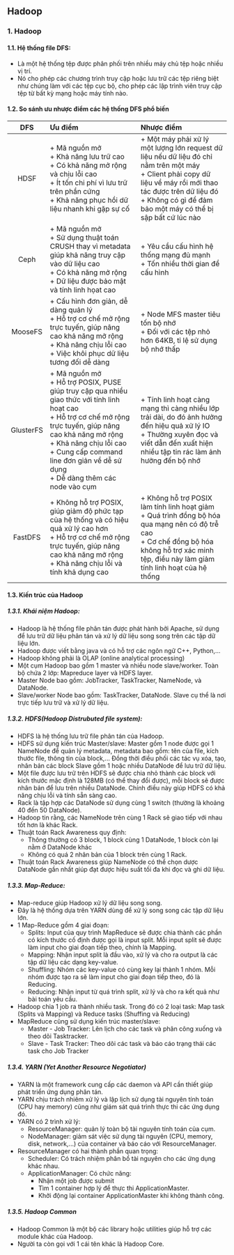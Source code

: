 ## Hadoop
### 1. Hadoop
#### 1.1. Hệ thống file DFS:
- Là một hệ thống tệp được phân phối trên nhiều máy chủ tệp hoặc nhiều vị trí.
- Nó cho phép các chương trình truy cập hoặc lưu trữ các tệp riêng biệt như chúng làm với các tệp cục bộ, cho phép các lập trình viên truy cập tệp từ bất kỳ mạng hoặc máy tính nào.
#### 1.2. So sánh ưu nhược điểm các hệ thống DFS phổ biến

|DFS|Ưu điểm|Nhược điểm|
|:--:|:--|:--|
|HDSF| + Mã nguồn mở <br> + Khả năng lưu trữ cao <br> + Có khả năng mở rộng và chịu lỗi cao <br> + Ít tốn chi phí vì lưu trữ trên phần cứng <br> + Khả năng phục hồi dữ liệu nhanh khi gặp sự cố | + Một máy phải xử lý một lượng lớn request dữ liệu nếu dữ liệu đó chỉ nằm trên một máy <br> + Client phải copy dữ liệu về máy rồi mới thao tác được trên dữ liệu đó <br> + Không có gì để đảm bảo một máy có thể bị sập bất cứ lúc nào|
|Ceph| + Mã nguồn mở <br> + Sử dụng thuật toán CRUSH thay vì metadata giúp khả năng truy cập vào dữ liệu cao <br> + Có khả năng mở rộng <br> + Dữ liệu được bảo mật và tính linh họat cao | + Yêu cầu cấu hình hệ thống mạng đủ mạnh <br> + Tốn nhiều thời gian để cấu hình <br>|
|MooseFS| + Cấu hình đơn giản, dễ dàng quản lý <br> + Hỗ trợ cơ chế mở rộng trực tuyến, giúp nâng cao khả năng mở rộng <br> + Khả năng chịu lỗi cao <br> + Việc khôi phục dữ liệu tương đối dễ dàng| + Node MFS master tiêu tốn bộ nhớ <br> + Đối với các tệp nhỏ hơn 64KB, tỉ lệ sử dụng bộ nhớ thấp |
|GlusterFS| + Mã nguồn mở <br> + Hỗ trợ POSIX, PUSE giúp truy cập qua nhiều giao thức với tính linh hoạt cao <br> + Hỗ trợ cơ chế mở rộng trực tuyến, giúp nâng cao khả năng mở rộng <br> + Khả năng chịu lỗi cao <br> + Cung cấp command line đơn giản về dễ sử dụng <br> + Dễ dàng thêm các node vào cụm| + Tính linh hoạt càng mạng thì càng nhiều lớp trải dài, do đó ảnh hưởng đến hiệu quả xử lý IO <br> + Thường xuyên đọc và viết dẫn đến xuất hiện nhiều tập tin rác làm ảnh hưởng đến bộ nhớ |
|FastDFS| + Không hỗ trợ POSIX, giúp giảm độ phức tạp của hệ thống và có hiệu quả xử lý cao hơn <br> + Hỗ trợ cơ chế mở rộng trực tuyến, giúp nâng cao khả năng mở rộng <br> + Khả năng chịu lỗi và tính khả dụng cao | + Không hỗ trợ POSIX làm tính linh hoạt giảm <br> + Quá trình đồng bộ hóa qua mạng nên có độ trễ cao <br> + Cơ chế đồng bộ hóa không hỗ trợ xác minh tệp, điều này làm giảm tính linh hoạt của hệ thống|
#### 1.3. Kiến trúc của Hadoop
##### 1.3.1. Khái niệm Hadoop:
- Hadoop là hệ thống file phân tán được phát hành bởi Apache, sử dụng để lưu trữ dữ liệu phân tán và xử lý dữ liệu song song trên các tập dữ liệu lớn.
- Hadoop được viết bằng java và có hỗ trợ các ngôn ngữ C++, Python,...
- Hadoop không phải là OLAP (online analytical processing)
- Một cụm Hadoop bao gồm 1 master và nhiều node slave/worker. Toàn bộ chứa 2 lớp: Mapreduce layer và HDFS layer. 
- Master Node bao gồm: JobTracker, TaskTracker, NameNode, và DataNode.
- Slave/worker Node bao gồm: TaskTracker, DataNode. Slave cụ thể là nơi trực tiếp lưu trữ và xử lý dữ liệu.
##### 1.3.2. HDFS(Hadoop Distrubuted file system):
- HDFS là hệ thống lưu trữ file phân tán của Hadoop.
- HDFS sử dụng kiến trúc Master/slave:
Master gồm 1 node được gọi 1 NameNode để quản lý metadata, metadata bao gồm: tên của file, kích thước file, thông tin của block,... Đồng thời điều phối các tác vụ xóa, tạo, nhân bản các block
Slave gồm 1 hoặc nhiều DataNode để lưu trữ dữ liệu.
- Một file được lưu trữ trên HDFS sẽ được chia nhỏ thành các block với kích thước mặc định là 128MB (có thể thay đổi được), mỗi block sẽ được nhân bản để lưu trên nhiều DataNode. Chính điều này giúp HDFS có khả năng chịu lỗi và tính sẵn sàng cao.
- Rack là tập hợp các DataNode sử dụng cùng 1 switch (thường là khoảng 40 đến 50 DataNode). 
- Hadoop tin rằng, các NameNode trên cùng 1 Rack sẽ giao tiếp với nhau tốt hơn là khác Rack.
- Thuật toán Rack Awareness quy định:
    * Thông thường có 3 block, 1 block cùng 1 DataNode, 1 block còn lại nằm ở DataNode khác 
    * Không có quá 2 nhân bản của 1 block trên cùng 1 Rack.
- Thuật toán Rack Awareness giúp NameNode có thể chọn dược DataNode gần nhất giúp đạt được hiệu suất tối đa khi đọc và ghi dữ liệu.
##### 1.3.3. Map-Reduce:
- Map-reduce giúp Hadoop xử lý dữ liệu song song.
- Đây là hệ thống dựa trên YARN dùng để xử lý song song các tập dữ liệu lớn.
- 1 Map-Reduce gồm 4 giai đoạn:
  - Splits: Input của quy trình MapReduce sẽ được chia thành các phần có kích thước cố định được gọi là input split. Mỗi input split sẽ được làm input cho giai đoạn tiếp theo, chính là Mapping.
  - Mapping: Nhận input split là đầu vào, xử lý và cho ra output là các tập dữ liệu các dạng key-value.
  - Shuffling: Nhóm các key-value có cùng key lại thành 1 nhóm. Mỗi nhóm được tạo ra sẽ làm input cho giai đoạn tiếp theo, đó là Reducing. 
  - Reducing: Nhận input từ quá trình split, xử lý và cho ra kết quả như bài toán yêu cầu.
- Hadoop chia 1 job ra thành nhiều task. Trong đó có 2 loại task: Map task (Splits và Mapping) và Reduce tasks (Shuffing và Reducing)
- MapReduce cũng sử dụng kiến trúc master/slave:
   - Master - Job Tracker: Lên lịch cho các task và phân công xuống và theo dõi Tasktracker.
   - Slave - Task Tracker: Theo dõi các task và báo cáo trạng thái các task cho Job Tracker
##### 1.3.4. YARN (Yet Another Resource Negotiator)
* YARN là một framework cung cấp các daemon và API cần thiết giúp phát triển ứng dụng phân tán.
* YARN chịu trách nhiêm xử lý và lập lịch sử dụng tài nguyên tính toán (CPU hay memory) cũng như giám sát quá trình thực thi các ứng dụng đó.
* YARN có 2 trình xử lý:
    * ResourceManager: quản lý toàn bộ tài nguyên tính toán của cụm.
    * NodeManager: giảm sát việc sử dụng tài nguyên (CPU, memory, disk, network,...) của container và báo cáo với ResourceManager.
* ResourceManager có hai thành phần quan trọng:
    * Scheduler: Có trách nhiệm phân bổ tài nguyên cho các ứng dụng khác nhau.
    * ApplicationManager: Có chức năng:
        * Nhận một job được submit
        * Tìm 1 container hợp lý để thực thi ApplicationMaster.
        * Khởi động lại container ApplicationMaster khi không thành công.
##### 1.3.5. Hadoop Common
* Hadoop Common là một bộ các library hoặc utilities giúp hỗ trợ các module khác của Hadoop.
* Người ta còn gọi với 1 cái tên khác là Hadoop Core.






       
    
